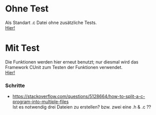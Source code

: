 # Ohne Test
Als Standart .c Datei ohne zusätzliche Tests.<br>
<a href="https://github.com/FelixSchubi/C-Test/tree/master/16.04.2018/Database">Hier!<a> <br>
  
# Mit Test
Die Funktionen werden hier erneut benutzt; nur diesmal wird das Framework CUnit zum Testen der Funktionen verwendet. <br>
<a href="https://github.com/FelixSchubi/C-Test/tree/master/16.04.2018/DatabaseTest">Hier!<a> <br>
  
### Schritte
- https://stackoverflow.com/questions/5128664/how-to-split-a-c-program-into-multiple-files <br>
Ist es notwendig drei Dateien zu erstellen? bzw. zwei eine .h & .c ??
